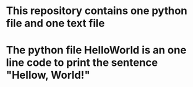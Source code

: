 # This repository contains one python file and one text file
# The python file HelloWorld is an one line code to print the sentence "Hellow, World!"

